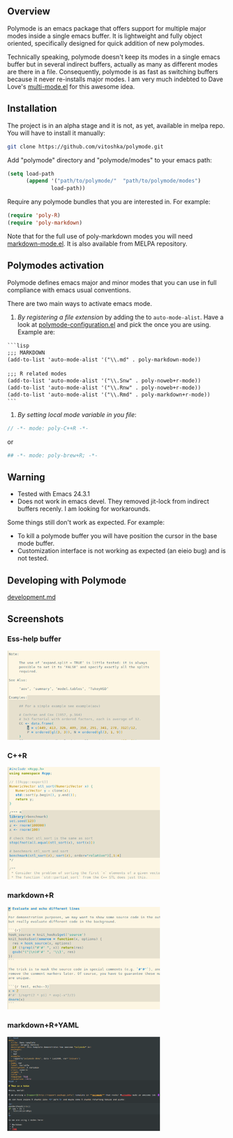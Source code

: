 ## Overview

Polymode is an emacs package that offers support for multiple major modes inside
a single emacs buffer. It is lightweight and fully object oriented, specifically
designed for quick addition of new polymodes.

Technically speaking, polymode doesn't keep its modes in a single emacs buffer
but in several indirect buffers, actually as many as different modes are there
in a file. Consequently, polymode is as fast as switching buffers because it
never re-installs major modes. I am very much indebted to Dave Love's
[multi-mode.el](http://www.loveshack.ukfsn.org/emacs/multi-mode.el) for this
awesome idea.


## Installation 

The project is in an alpha stage and it is not, as yet, available in melpa
repo. You will have to install it manually:

```sh
git clone https://github.com/vitoshka/polymode.git
```

Add "polymode" directory and "polymode/modes" to your emacs path:

```lisp 
(setq load-path
      (append '("path/to/polymode/"  "path/to/polymode/modes")
              load-path))
```

Require any polymode bundles that you are interested in. For example:

```lisp
(require 'poly-R)
(require 'poly-markdown)
```

Note that for the full use of poly-markdown modes you will need
[markdown-mode.el](http://jblevins.org/projects/markdown-mode/). It is also
available from MELPA repository.


## Polymodes activation

Polymode defines emacs major and minor modes that you can use in full compliance
with emacs usual conventions.

There are two main ways to activate emacs mode. 

   1. _By registering a file extension_ by adding the to `auto-mode-alist`. Have
      a look at [polymode-configuration.el](polymode-configuration.el) and pick
      the once you are using. Example are:

    ```lisp
    ;;; MARKDOWN
    (add-to-list 'auto-mode-alist '("\\.md" . poly-markdown-mode))

    ;;; R related modes
    (add-to-list 'auto-mode-alist '("\\.Snw" . poly-noweb+r-mode))
    (add-to-list 'auto-mode-alist '("\\.Rnw" . poly-noweb+r-mode))
    (add-to-list 'auto-mode-alist '("\\.Rmd" . poly-markdown+r-mode))
    ```

   1. _By setting local mode variable in you file_:
   
   ```c++
   // -*- mode: poly-C++R -*-
   ```
   or 
   ```sh
   ## -*- mode: poly-brew+R; -*-
   ```

## Warning

  * Tested with Emacs 24.3.1
  * Does not work in emacs devel. They removed jit-lock from indirect buffers
    recenly. I am looking for workarounds.


Some things still don't work as expected. For example:
    
   * To kill a polymode buffer you will have position the cursor in the base mode buffer. 
   * Customization interface is not working as expected (an eieio bug) and is
     not tested. 

## Developing with Polymode

[development.md](development.md)

## Screenshots

### Ess-help buffer

<img src="img/ess-help.png" width="350px"/>

### C++R
<img src="img/cppR.png" width="350px"/>

### markdown+R

<img src="img/Rmd.png" width="350px"/>

### markdown+R+YAML

<img src="img/rapport.png" width="350px"/>

